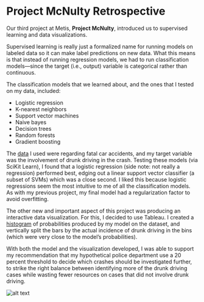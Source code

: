 # Project McNulty Retrospective

Our third project at Metis, **Project McNulty**, introduced us to supervised learning and data visualizations. 

Supervised learning is really just a formalized name for running models on labeled data so it can make label predictions on new 
data. What this means is that instead of running regression models, we had to run classification models—since the target (i.e., 
output) variable is categorical rather than continuous.

The classification models that we learned about, and the ones that I tested on my data, included:

* Logistic regression
* K-nearest neighbors
* Support vector machines
* Naive bayes
* Decision trees
* Random forests
* Gradient boosting

The [data](https://www.kaggle.com/nhtsa/2015-traffic-fatalities) I used were regarding fatal car accidents, and my target variable 
was the involvement of drunk driving in the crash. Testing these models (via SciKit Learn), I found that a logistic regression 
(side note: not really a regression) performed best, edging out a linear support vector classifier (a subset of SVMs) which was a 
close second. I liked this because logistic regressions seem the most intuitive to me of all the classification models. As with my 
previous project, my final model had a regularization factor to avoid overfitting.

The other new and important aspect of this project was producing an interactive data visualization. For this, I decided to use 
Tableau. I created a [histogram](https://public.tableau.com/profile/skyler.lehto#!/vizhome/DrunkDrivingModelProbabilities/Sheet1publish=yes) of probabilities 
produced by my model on the dataset, and vertically split the bars by the actual incidence of drunk driving in the bins (which 
were very close to the model’s probabilities).

With both the model and the visualization developed, I was able to support my recommendation that my hypothetical police 
department use a 20 percent threshold to decide which crashes should be investigated further, to strike the right balance between 
identifying more of the drunk driving cases while wasting fewer resources on cases that did not involve drunk driving.

![alt text](https://classicruby.files.wordpress.com/2010/05/drunk-driving-crash.jpg)